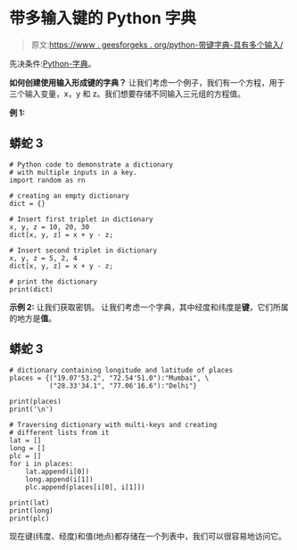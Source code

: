 # 带多输入键的 Python 字典

> 原文:[https://www . geesforgeks . org/python-带键字典-具有多个输入/](https://www.geeksforgeeks.org/python-dictionary-with-keys-having-multiple-inputs/)

先决条件:[Python-字典](https://www.geeksforgeeks.org/python-dictionary/)。

**如何创建使用输入形成键的字典？**
让我们考虑一个例子，我们有一个方程，用于三个输入变量，x，y 和 z。我们想要存储不同输入三元组的方程值。

**例 1:**

## 蟒蛇 3

```
# Python code to demonstrate a dictionary
# with multiple inputs in a key.
import random as rn

# creating an empty dictionary
dict = {}

# Insert first triplet in dictionary
x, y, z = 10, 20, 30
dict[x, y, z] = x + y - z;

# Insert second triplet in dictionary
x, y, z = 5, 2, 4
dict[x, y, z] = x + y - z;

# print the dictionary
print(dict)
```

**示例 2:** 让我们获取密钥。
让我们考虑一个字典，其中经度和纬度是**键**，它们所属的地方是**值**。

## 蟒蛇 3

```
# dictionary containing longitude and latitude of places
places = {("19.07'53.2", "72.54'51.0"):"Mumbai", \
          ("28.33'34.1", "77.06'16.6"):"Delhi"}

print(places)
print('\n')

# Traversing dictionary with multi-keys and creating
# different lists from it
lat = []
long = []
plc = []
for i in places:
    lat.append(i[0])
    long.append(i[1])
    plc.append(places[i[0], i[1]])

print(lat)
print(long)
print(plc)
```

现在键(纬度、经度)和值(地点)都存储在一个列表中，我们可以很容易地访问它。